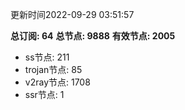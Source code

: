 更新时间2022-09-29 03:51:57

**总订阅: 64**
**总节点: 9888**
**有效节点: 2005**
- ss节点: 211
- trojan节点: 85
- v2ray节点: 1708
- ssr节点: 1
